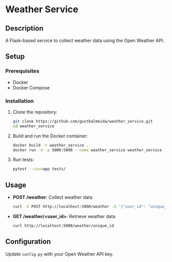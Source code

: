 # Weather Service

## Description
A Flask-based service to collect weather data using the Open Weather API.

## Setup
### Prerequisites
- Docker
- Docker Compose

### Installation
1. Clone the repository:
    ```sh
    git clone https://github.com/gustbalmeida/weather_service.git
    cd weather_service
    ```

2. Build and run the Docker container:
    ```sh
    docker build -t weather_service .
    docker run -d -p 5000:5000 --name weather_service weather_service
    ```

3. Run tests:
    ```sh
    pytest --cov=app tests/
    ```

## Usage
- **POST /weather**: Collect weather data
    ```sh
    curl -X POST http://localhost:5000/weather -d '{"user_id": "unique_id", "city_id": 3448439}' -H "Content-Type: application/json"
    ```

- **GET /weather/<user_id>**: Retrieve weather data
    ```sh
    curl http://localhost:5000/weather/unique_id
    ```

## Configuration
Update `config.py` with your Open Weather API key.